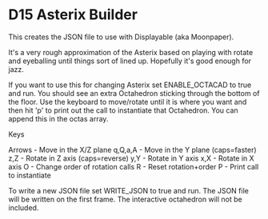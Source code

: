 # D15 Asterix Builder

This creates the JSON file to use with Displayable (aka Moonpaper).

It's a very rough approximation of the Asterix based on playing with
rotate and eyeballing until things sort of lined up.  Hopefully it's
good enough for jazz.

If you want to use this for changing Asterix set ENABLE\_OCTACAD to
true and run.  You should see an extra Octahedron sticking through
the bottom of the floor.  Use the keyboard to move/rotate until it
is where you want and then hit 'p' to print out the call to
instantiate that Octahedron.  You can append this in the octas
array.

Keys

Arrows - Move in the X/Z plane
q,Q,a,A - Move in the Y plane (caps=faster)
z,Z - Rotate in Z axis (caps=reverse)
y,Y - Rotate in Y axis
x,X - Rotate in X axis
O - Change order of rotation calls
R - Reset rotation+order
P - Print call to instantiate

To write a new JSON file set WRITE\_JSON to true and run.  The 
JSON file will be written on the first frame.  The interactive 
octahedron will not be included.

